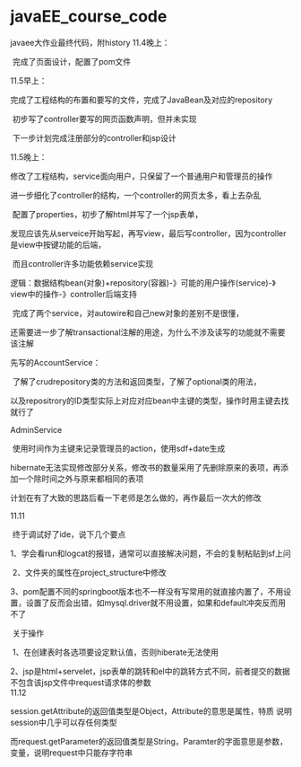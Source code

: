 # javaEE_course_code

javaee大作业最终代码，附history
11.4晚上：

​	完成了页面设计，配置了pom文件

11.5早上：

​	完成了工程结构的布置和要写的文件，完成了JavaBean及对应的repository

​	初步写了controller要写的网页函数声明，但并未实现

​	下一步计划完成注册部分的controller和jsp设计

11.5晚上：

​	修改了工程结构，service面向用户，只保留了一个普通用户和管理员的操作

​	进一步细化了controller的结构，一个controller的网页太多，看上去杂乱

​	配置了properties，初步了解html并写了一个jsp表单，

​	发现应该先从serveice开始写起，再写view，最后写controller，因为controller是view中按键功能的后端，

​	而且controller许多功能依赖service实现

​	逻辑：数据结构bean(对象)+repository(容器)-》可能的用户操作(service)-》view中的操作-》controller后端支持

​	完成了两个service，对autowire和自己new对象的差别不是很懂，

​	还需要进一步了解transactional注解的用途，为什么不涉及读写的功能就不需要该注解

先写的AccountService：

​	了解了crudrepository类的方法和返回类型，了解了optional类的用法，

​	以及repositrory的ID类型实际上对应对应bean中主键的类型，操作时用主键去找就行了

AdminService

​	使用时间作为主键来记录管理员的action，使用sdf+date生成

​	hibernate无法实现修改部分关系，修改书的数量采用了先删除原来的表项，再添加一个除时间之外与原来都相同的表项

计划在有了大致的思路后看一下老师是怎么做的，再作最后一次大的修改

11.11

​	终于调试好了ide，说下几个要点

​	1、学会看run和logcat的报错，通常可以直接解决问题，不会的复制粘贴到sf上问

​	2、文件夹的属性在project_structure中修改

​	3、pom配置不同的springboot版本也不一样没有写常用的就直接内置了，不用设置，设置了反而会出错，如mysql.driver就不用设置，如果和default冲突反而用不了

​	关于操作

​	1、在创建表时各选项要设定默认值，否则hiberate无法使用

​	2、jsp是html+servelet，jsp表单的跳转和el中的跳转方式不同，前者提交的数据不包含该jsp文件中request请求体的参数
​	
11.12

​	session.getAttribute的返回值类型是Object，Attribute的意思是属性，特质 说明session中几乎可以存任何类型

  而request.getParameter的返回值类型是String，Paramter的字面意思是参数，变量，说明request中只能存字符串

